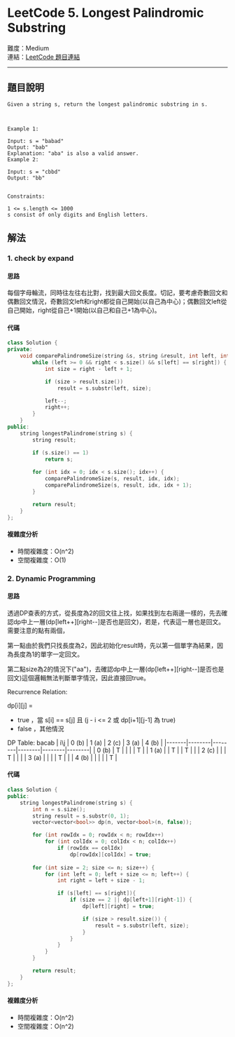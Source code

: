 # LeetCode 5. Longest Palindromic Substring

難度：Medium  
連結：[LeetCode 題目連結](https://leetcode.com/problems/longest-palindromic-substring/description/)

---

## 題目說明
    
    Given a string s, return the longest palindromic substring in s.

 

    Example 1:

    Input: s = "babad"
    Output: "bab"
    Explanation: "aba" is also a valid answer.
    Example 2:

    Input: s = "cbbd"
    Output: "bb"
    

    Constraints:

    1 <= s.length <= 1000
    s consist of only digits and English letters.
    

## 解法
### 1. check by expand
#### 思路

每個字母輪流，同時往左往右比對，找到最大回文長度。切記，要考慮奇數回文和偶數回文情況，奇數回文left和right都從自己開始(以自己為中心)；偶數回文left從自己開始，right從自己+1開始(以自己和自己+1為中心)。
    
#### 代碼

```c++
class Solution {
private:
    void comparePalindromeSize(string &s, string &result, int left, int right) {
        while (left >= 0 && right < s.size() && s[left] == s[right]) {
            int size = right - left + 1;

            if (size > result.size())
                result = s.substr(left, size);

            left--;
            right++;
        }
    }
public:
    string longestPalindrome(string s) {
        string result;

        if (s.size() == 1)
            return s;
        
        for (int idx = 0; idx < s.size(); idx++) {
            comparePalindromeSize(s, result, idx, idx);
            comparePalindromeSize(s, result, idx, idx + 1);
        }

        return result;
    }
};
```

#### 複雜度分析

- 時間複雜度：O(n^2)
- 空間複雜度：O(1)

### 2. Dynamic Programming
#### 思路

透過DP查表的方式，從長度為2的回文往上找，如果找到左右兩邊一樣的，先去確認dp中上一層(dp[left++][right--]是否也是回文)，若是，代表這一層也是回文。需要注意的點有兩個，

第一點由於我們只找長度為2，因此初始化result時，先以第一個單字為結果，因為長度為1的單字一定回文。

第二點size為2的情況下("aa")，去確認dp中上一層(dp[left++][right--]是否也是回文)這個邏輯無法判斷單字情況，因此直接回true。

Recurrence Relation:

dp[i][j] =
- true  ，當 s[i] == s[j] 且 (j - i <= 2 或 dp[i+1][j-1] 為 true)
- false ，其他情況

DP Table: bacab
|  i\j  |  0 (b) | 1 (a)  | 2 (c)  | 3 (a)  | 4 (b)  |
|-------|--------|--------|--------|--------|--------|
| 0 (b) |  T     |        |        |        |   T    |
| 1 (a) |        |   T    |        |   T    |        |
| 2 (c) |        |        |   T    |        |        |
| 3 (a) |        |        |        |   T    |        |
| 4 (b) |        |        |        |        |   T    |
    
#### 代碼

```c++
class Solution {
public:
    string longestPalindrome(string s) {
        int n = s.size();
        string result = s.substr(0, 1);
        vector<vector<bool>> dp(n, vector<bool>(n, false));

        for (int rowIdx = 0; rowIdx < n; rowIdx++)
            for (int colIdx = 0; colIdx < n; colIdx++)
                if (rowIdx == colIdx)
                    dp[rowIdx][colIdx] = true;
        
        for (int size = 2; size <= n; size++) {
            for (int left = 0; left + size <= n; left++) {
                int right = left + size - 1;

                if (s[left] == s[right]){
                    if (size == 2 || dp[left+1][right-1]) {
                        dp[left][right] = true;

                        if (size > result.size()) {
                            result = s.substr(left, size);
                        }
                    }
                }
            }
        }

        return result;
    }
};
```

#### 複雜度分析

- 時間複雜度：O(n^2)
- 空間複雜度：O(n^2)
